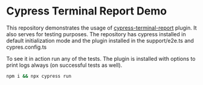 # Cypress Terminal Report Demo

This repository demonstrates the usage of [cypress-terminal-report](https://github.com/archfz/cypress-terminal-report) plugin.
It also serves for testing purposes. The repository has cypress installed in
default initialization mode and the plugin installed in the support/e2e.ts
and cypres.config.ts

To see it in action run any of the tests. The plugin is installed with options to
print logs always (on successful tests as well).

```bash
npm i && npx cypress run
```
